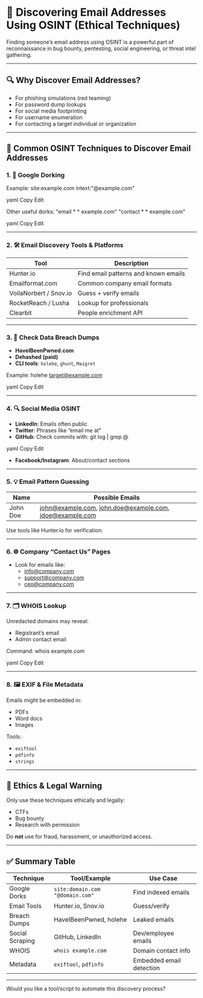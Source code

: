 # 📧 Discovering Email Addresses Using OSINT (Ethical Techniques)

Finding someone’s email address using OSINT is a powerful part of reconnaissance in bug bounty, pentesting, social engineering, or threat intel gathering.

---

## 🔍 Why Discover Email Addresses?
- For phishing simulations (red teaming)
- For password dump lookups
- For social media footprinting
- For username enumeration
- For contacting a target individual or organization

---

## 🧰 Common OSINT Techniques to Discover Email Addresses

### 1. 🔎 Google Dorking
Example:
site:example.com intext:"@example.com"

yaml
Copy
Edit

Other useful dorks:
"email * * example.com"
"contact * * example.com"

yaml
Copy
Edit

---

### 2. 🛠️ Email Discovery Tools & Platforms
| Tool | Description |
|------|-------------|
| Hunter.io | Find email patterns and known emails |
| Emailformat.com | Common company email formats |
| VoilaNorbert / Snov.io | Guess + verify emails |
| RocketReach / Lusha | Lookup for professionals |
| Clearbit | People enrichment API |

---

### 3. 💾 Check Data Breach Dumps
- **HaveIBeenPwned.com**
- **Dehashed (paid)**
- **CLI tools**: `holehe`, `ghunt`, `Maigret`

Example:
holehe target@example.com

yaml
Copy
Edit

---

### 4. 🔍 Social Media OSINT
- **LinkedIn**: Emails often public
- **Twitter**: Phrases like “email me at”
- **GitHub**: Check commits with:
git log | grep @

yaml
Copy
Edit
- **Facebook/Instagram**: About/contact sections

---

### 5. 💡 Email Pattern Guessing
| Name | Possible Emails |
|------|------------------|
| John Doe | john@example.com, john.doe@example.com, jdoe@example.com |

Use tools like Hunter.io for verification.

---

### 6. 🌐 Company “Contact Us” Pages
- Look for emails like:
  - info@company.com
  - support@company.com
  - ceo@company.com

---

### 7. 🗂️ WHOIS Lookup
Unredacted domains may reveal:
- Registrant’s email
- Admin contact email

Command:
whois example.com

yaml
Copy
Edit

---

### 8. 🖼️ EXIF & File Metadata
Emails might be embedded in:
- PDFs
- Word docs
- Images

Tools:
- `exiftool`
- `pdfinfo`
- `strings`

---

## 🚨 Ethics & Legal Warning
Only use these techniques ethically and legally:
- CTFs
- Bug bounty
- Research with permission

Do **not** use for fraud, harassment, or unauthorized access.

---

## ✅ Summary Table

| Technique | Tool/Example | Use Case |
|----------|--------------|----------|
| Google Dorks | `site:domain.com "@domain.com"` | Find indexed emails |
| Email Tools | Hunter.io, Snov.io | Guess/verify |
| Breach Dumps | HaveIBeenPwned, holehe | Leaked emails |
| Social Scraping | GitHub, LinkedIn | Dev/employee emails |
| WHOIS | `whois example.com` | Domain contact info |
| Metadata | `exiftool`, `pdfinfo` | Embedded email detection |

---

Would you like a tool/script to automate this discovery process?

